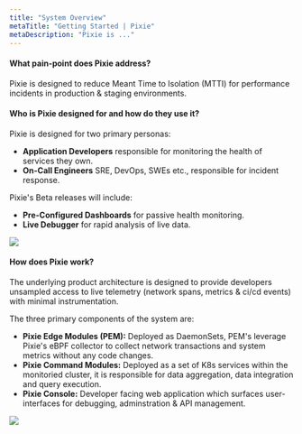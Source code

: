 ```yaml
---
title: "System Overview"
metaTitle: "Getting Started | Pixie"
metaDescription: "Pixie is ..."
---
```


#### What pain-point does Pixie address? 
Pixie is designed to reduce Meant Time to Isolation (MTTI) for performance incidents in production & staging environments. 

#### Who is Pixie designed for and how do they use it? 
Pixie is designed for two primary personas:
- **Application Developers** responsible for monitoring the health of services they own. 
- **On-Call Engineers** SRE, DevOps, SWEs etc., responsible for incident response.

Pixie's Beta releases will include:
- **Pre-Configured Dashboards** for passive health monitoring.
- **Live Debugger** for rapid analysis of live data.

![](/customer/src/components/images/pixiedocs_product_experience_v4.png?raw=true)

#### How does Pixie work? 
The underlying product architecture is designed to provide developers unsampled access to live telemetry (network spans, metrics & ci/cd events) with minimal instrumentation.

The three primary components of the system are: 
- **Pixie Edge Modules (PEM):** Deployed as DaemonSets, PEM's leverage Pixie's eBPF collector to collect network transactions and system metrics without any code changes.
- **Pixie Command Modules:** Deployed as a set of K8s services within the monitoried cluster, it is responsible for data aggregation, data integration and query execution. 
- **Pixie Console:** Developer facing web application which surfaces user-interfaces for debugging, adminstration & API management.

![](/customer/src/components/images/pixiedocs_system_architecture_v4.png?raw=true)